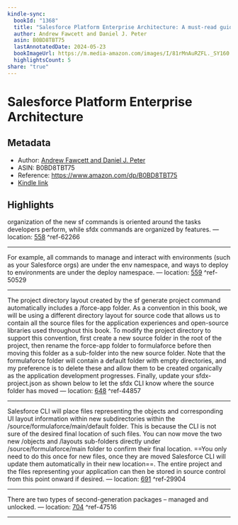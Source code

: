 ```yaml
---
kindle-sync:
  bookId: "1368"
  title: "Salesforce Platform Enterprise Architecture: A must-read guide to help you architect and deliver packaged applications for enterprise needs, 4th Edition"
  author: Andrew Fawcett and Daniel J. Peter
  asin: B0BD8TBT75
  lastAnnotatedDate: 2024-05-23
  bookImageUrl: https://m.media-amazon.com/images/I/81rMnAuRZFL._SY160.jpg
  highlightsCount: 5
share: "true"
---
```


# Salesforce Platform Enterprise Architecture
## Metadata
* Author: [Andrew Fawcett and Daniel J. Peter](https://www.amazon.comundefined)
* ASIN: B0BD8TBT75
* Reference: https://www.amazon.com/dp/B0BD8TBT75
* [Kindle link](kindle://book?action=open&asin=B0BD8TBT75)

## Highlights
organization of the new sf commands is oriented around the tasks developers perform, while sfdx commands are organized by features. — location: [558](kindle://book?action=open&asin=B0BD8TBT75&location=558) ^ref-62266

---
For example, all commands to manage and interact with environments (such as your Salesforce orgs) are under the env namespace, and ways to deploy to environments are under the deploy namespace. — location: [559](kindle://book?action=open&asin=B0BD8TBT75&location=559) ^ref-50529

---
The project directory layout created by the sf generate project command automatically includes a /force-app folder. As a convention in this book, we will be using a different directory layout for source code that allows us to contain all the source files for the application experiences and open-source libraries used throughout this book. To modify the project directory to support this convention, first create a new source folder in the root of the project, then rename the force-app folder to formulaforce before then moving this folder as a sub-folder into the new source folder. Note that the formulaforce folder will contain a default folder with empty directories, and my preference is to delete these and allow them to be created organically as the application development progresses. Finally, update your sfdx-project.json as shown below to let the sfdx CLI know where the source folder has moved — location: [648](kindle://book?action=open&asin=B0BD8TBT75&location=648) ^ref-44857

---
Salesforce CLI will place files representing the objects and corresponding UI layout information within new subdirectories within the /source/formulaforce/main/default folder. This is because the CLI is not sure of the desired final location of such files. You can now move the two new /objects and /layouts sub-folders directly under /source/formulaforce/main folder to confirm their final location. ==You only need to do this once for new files, once they are moved Salesforce CLI will update them automatically in their new location==. The entire project and the files representing your application can then be stored in source control from this point onward if desired. — location: [691](kindle://book?action=open&asin=B0BD8TBT75&location=691) ^ref-29904

---
There are two types of second-generation packages – managed and unlocked. — location: [704](kindle://book?action=open&asin=B0BD8TBT75&location=704) ^ref-47516

---
